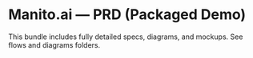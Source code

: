 # Manito.ai — PRD (Packaged Demo)
This bundle includes fully detailed specs, diagrams, and mockups. See flows and diagrams folders.
